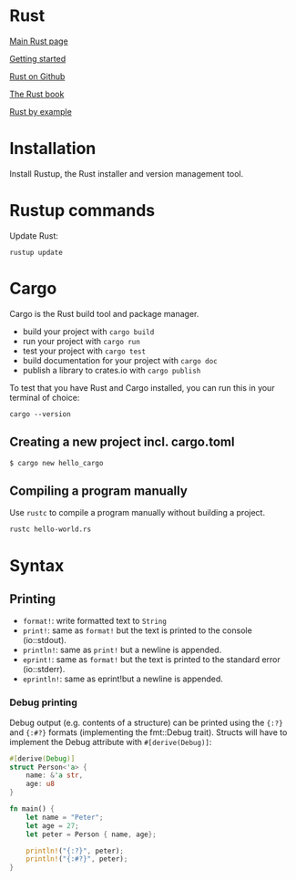 # Rust

[Main Rust page](https://www.rust-lang.org/)

[Getting started](https://www.rust-lang.org/learn/get-started)

[Rust on Github](https://github.com/rust-lang)

[The Rust book](https://doc.rust-lang.org/book/)

[Rust by example](https://doc.rust-lang.org/stable/rust-by-example/)

# Installation

Install Rustup, the Rust installer and version management tool.

# Rustup commands

Update Rust:

```console
rustup update
```

# Cargo

Cargo is the Rust build tool and package manager.

- build your project with `cargo build`
- run your project with `cargo run`
- test your project with `cargo test`
- build documentation for your project with `cargo doc`
- publish a library to crates.io with `cargo publish`

To test that you have Rust and Cargo installed, you can run this in your terminal of choice:

```console
cargo --version
```

## Creating a new project incl. cargo.toml

```console
$ cargo new hello_cargo
```

## Compiling a program manually

Use `rustc` to compile a program manually without building a project.

```console
rustc hello-world.rs
```

# Syntax

## Printing

- `format!`: write formatted text to `String`
- `print!`: same as `format!` but the text is printed to the console (io::stdout).
- `println!`: same as `print!` but a newline is appended.
- `eprint!`: same as `format!` but the text is printed to the standard error (io::stderr).
- `eprintln!`: same as eprint!but a newline is appended.

### Debug printing

Debug output (e.g. contents of a structure) can be printed using the `{:?}` and `{:#?}` formats (implementing the fmt::Debug trait). Structs will have to implement the Debug attribute with `#[derive(Debug)]`:

```rust
#[derive(Debug)]
struct Person<'a> {
    name: &'a str,
    age: u8
}

fn main() {
    let name = "Peter";
    let age = 27;
    let peter = Person { name, age};

    println!("{:?}", peter);
    println!("{:#?}", peter);
}
```
